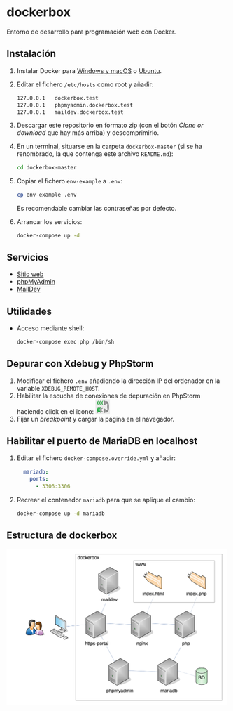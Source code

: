 # dockerbox

Entorno de desarrollo para programación web con Docker.

## Instalación

1. Instalar Docker para [Windows y macOS](https://www.docker.com/products/docker-desktop) o [Ubuntu](https://docs.docker.com/install/linux/docker-ce/ubuntu/).
2. Editar el fichero `/etc/hosts` como root y añadir:

	```
	127.0.0.1	dockerbox.test
	127.0.0.1	phpmyadmin.dockerbox.test
	127.0.0.1	maildev.dockerbox.test
	```

3. Descargar este repositorio en formato zip (con el botón _Clone or download_ que hay más arriba) y descomprimirlo.
4. En un terminal, situarse en la carpeta `dockerbox-master` (si se ha renombrado, la que contenga este archivo `README.md`):

	```sh
	cd dockerbox-master
	```

5. Copiar el fichero `env-example` a `.env`:

	```sh
	cp env-example .env
	```
	
	Es recomendable cambiar las contraseñas por defecto.

6. Arrancar los servicios:

	```sh
	docker-compose up -d
	```

## Servicios

- [Sitio web](https://dockerbox.test)
- [phpMyAdmin](https://phpmyadmin.dockerbox.test)
- [MailDev](https://maildev.dockerbox.test)

## Utilidades

- Acceso mediante shell: 

	```sh
	docker-compose exec php /bin/sh
	```

## Depurar con Xdebug y PhpStorm

1. Modificar el fichero `.env` añadiendo la dirección IP del ordenador en la variable `XDEBUG_REMOTE_HOST`.
2. Habilitar la escucha de conexiones de depuración en PhpStorm haciendo click en el icono: ![Icono de escucha de conexión de Xdebug](debug_listener.png)
3. Fijar un _breakpoint_ y cargar la página en el navegador.

## Habilitar el puerto de MariaDB en localhost

1. Editar el fichero `docker-compose.override.yml` y añadir:

	```yml
	  mariadb:
	    ports:
	      - 3306:3306
	```

2. Recrear el contenedor `mariadb` para que se aplique el cambio:

	```sh
	docker-compose up -d mariadb
	```

## Estructura de dockerbox

![Diagrama de contenedores de dockerbox](diagrama/diagrama.png)
